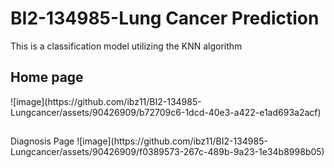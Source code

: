 <h1>BI2-134985-Lung Cancer Prediction</h1>
<p>This is a classification model utilizing the KNN algorithm</p>
<h2>Home page</h2>
![image](https://github.com/ibz11/BI2-134985-Lungcancer/assets/90426909/b72709c6-1dcd-40e3-a422-e1ad693a2acf)

<h2></h2>Diagnosis Page</h2>
![image](https://github.com/ibz11/BI2-134985-Lungcancer/assets/90426909/f0389573-267c-489b-9a23-1e34b8998b05)
